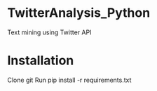 # TwitterAnalysis_Python
Text mining using Twitter API

# Installation
Clone git
Run pip install -r requirements.txt
